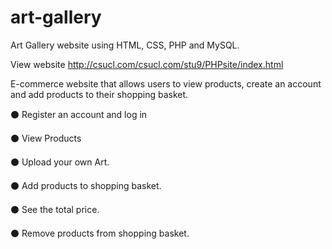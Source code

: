 # art-gallery
 Art Gallery website using HTML, CSS, PHP and MySQL.


View website
http://csucl.com/csucl.com/stu9/PHPsite/index.html



E-commerce website that allows users to view products, create an account and add products to their shopping basket.




⚫ Register an account and log in

⚫ View Products

⚫ Upload your own Art.

⚫ Add products to shopping basket.

⚫ See the total price.

⚫ Remove products from shopping basket.
